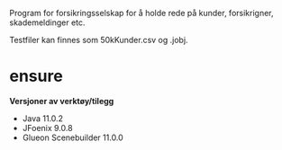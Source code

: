 Program for forsikringsselskap for å holde rede på kunder, forsikrigner, skademeldinger etc.

Testfiler kan finnes som 50kKunder.csv og .jobj.

# ensure
**Versjoner av verktøy/tilegg**
- Java 11.0.2
- JFoenix 9.0.8
- Glueon Scenebuilder 11.0.0

